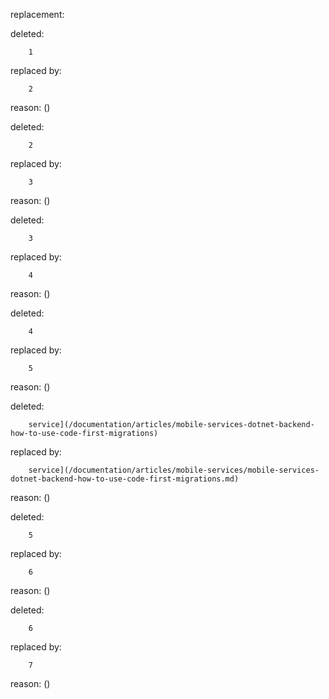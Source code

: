 replacement:

deleted:

		1

replaced by:

		2

reason: ()

deleted:

		2

replaced by:

		3

reason: ()

deleted:

		3

replaced by:

		4

reason: ()

deleted:

		4

replaced by:

		5

reason: ()

deleted:

		service](/documentation/articles/mobile-services-dotnet-backend-how-to-use-code-first-migrations)

replaced by:

		service](/documentation/articles/mobile-services/mobile-services-dotnet-backend-how-to-use-code-first-migrations.md)

reason: ()

deleted:

		5

replaced by:

		6

reason: ()

deleted:

		6

replaced by:

		7

reason: ()

